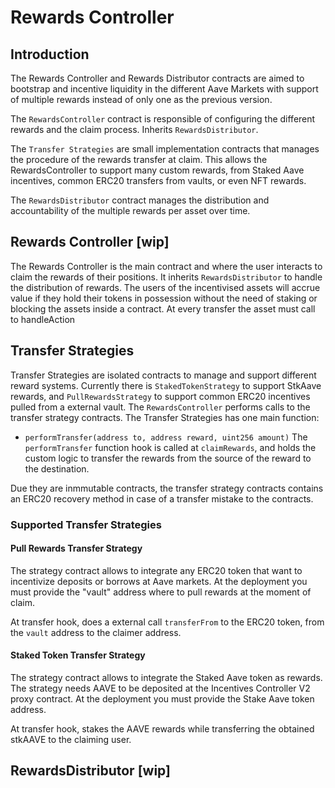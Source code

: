 # Rewards Controller

## Introduction

The Rewards Controller and Rewards Distributor contracts are aimed to bootstrap and incentive liquidity in the different Aave Markets with support of multiple rewards instead of only one as the previous version.

The `RewardsController` contract is responsible of configuring the different rewards and the claim process. Inherits `RewardsDistributor`.

The `Transfer Strategies` are small implementation contracts that manages the procedure of the rewards transfer at claim. This allows the RewardsController to support many custom rewards, from Staked Aave incentives, common ERC20 transfers from vaults, or even NFT rewards.

The `RewardsDistributor` contract manages the distribution and accountability of the multiple rewards per asset over time.

## Rewards Controller [wip]

The Rewards Controller is the main contract and where the user interacts to claim the rewards of their positions. It inherits `RewardsDistributor` to handle the distribution of rewards. The users of the incentivised assets will accrue value if they hold their tokens in possession without the need of staking or blocking the assets inside a contract. At every transfer the asset must call to handleAction

## Transfer Strategies

Transfer Strategies are isolated contracts to manage and support different reward systems. Currently there is `StakedTokenStrategy` to support StkAave rewards, and `PullRewardsStrategy` to support common ERC20 incentives pulled from a external vault. The `RewardsController` performs calls to the transfer strategy contracts. The Transfer Strategies has one main function:

- `performTransfer(address to, address reward, uint256 amount)`
  The `performTransfer` function hook is called at `claimRewards`, and holds the custom logic to transfer the rewards from the source of the reward to the destination.

Due they are inmmutable contracts, the transfer strategy contracts contains an ERC20 recovery method in case of a transfer mistake to the contracts.

### Supported Transfer Strategies

#### Pull Rewards Transfer Strategy

The strategy contract allows to integrate any ERC20 token that want to incentivize deposits or borrows at Aave markets. At the deployment you must provide the "vault" address where to pull rewards at the moment of claim.

At transfer hook, does a external call `transferFrom` to the ERC20 token, from the `vault` address to the claimer address.

#### Staked Token Transfer Strategy

The strategy contract allows to integrate the Staked Aave token as rewards. The strategy needs AAVE to be deposited at the Incentives Controller V2 proxy contract. At the deployment you must provide the Stake Aave token address.

At transfer hook, stakes the AAVE rewards while transferring the obtained stkAAVE to the claiming user.

## RewardsDistributor [wip]
